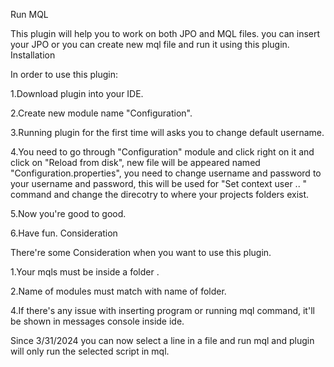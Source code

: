Run MQL

This plugin will help you to work on both JPO and MQL files. you can insert your JPO or you can create new mql file and run it using this plugin.
Installation

In order to use this plugin:

1.Download plugin into your IDE.

2.Create new module name "Configuration".

3.Running plugin for the first time will asks you to change default username.

4.You need to go through "Configuration" module and click right on it and click on "Reload from disk", new file will be appeared named "Configuration.properties", you need to change username and password to your username and password, this will be used for "Set context user .. " command and change the direcotry to where your projects folders exist.

5.Now you're good to good.

6.Have fun.
Consideration

There're some Consideration when you want to use this plugin.

1.Your mqls must be inside a folder .

2.Name of modules must match with name of folder.

4.If there's any issue with inserting program or running mql command, it'll be shown in messages console inside ide.

Since 3/31/2024 you can now select a line in a file and run mql and plugin will only run the selected script in mql.
